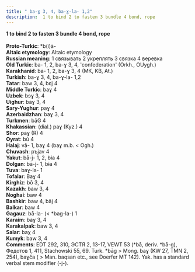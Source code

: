 ```yaml
---
title: " ba-ɣ 3, 4, ba-ɣ-la- 1,2"
description:  1 to bind 2 to fasten 3 bundle 4 bond, rope
---
```

<p data-pagefind-weight="0.5">
<strong> 1 to bind 2 to fasten 3 bundle 4 bond, rope</strong><br><br>
<strong>Proto-Turkic</strong>:  *b(i)ā-<br>
<strong>Altaic etymology</strong>:  Altaic etymology<br>
<strong>Russian meaning</strong>:  1 связывать 2 укреплять 3 связка 4 веревка<br>
<strong>Old Turkic</strong>:  ba- 1, 2, ba-ɣ 3, 4, 'confederation' (Orkh., OUygh.)<br>
<strong>Karakhanid</strong>:  ba- 1, 2, ba-ɣ 3, 4 (MK, KB, At.)<br>
<strong>Turkish</strong>:  ba-ɣ 3, 4, ba-ɣ-la- 1,2<br>
<strong>Tatar</strong>:  baw 3, 4, bɛj 4<br>
<strong>Middle Turkic</strong>:  baɣ 4<br>
<strong>Uzbek</strong>:  bɔɣ 3, 4<br>
<strong>Uighur</strong>:  baɣ 3, 4<br>
<strong>Sary-Yughur</strong>:  paɣ 4<br>
<strong>Azerbaidzhan</strong>:  baɣ 3, 4<br>
<strong>Turkmen</strong>:  bāG 4<br>
<strong>Khakassian</strong>:  (dial.) paɣ (Kyz.) 4<br>
<strong>Shor</strong>:  paɣ (R) 4<br>
<strong>Oyrat</strong>:  bū 4<br>
<strong>Halaj</strong>:  vā- 1, baɣ 4 (baɣ m.b. < Ogh.)<br>
<strong>Chuvash</strong>:  pъjav 4<br>
<strong>Yakut</strong>:  bā-j- 1, 2, bɨa 4<br>
<strong>Dolgan</strong>:  bā-j- 1, bɨa 4<br>
<strong>Tuva</strong>:  baɣ-la- 1<br>
<strong>Tofalar</strong>:  Baɣ 4<br>
<strong>Kirghiz</strong>:  bō 3, 4<br>
<strong>Kazakh</strong>:  baw 3, 4<br>
<strong>Noghai</strong>:  baw 4<br>
<strong>Bashkir</strong>:  baw 4, bäj 4<br>
<strong>Balkar</strong>:  baw 4<br>
<strong>Gagauz</strong>:  bā-la- (< *bag-la-) 1<br>
<strong>Karaim</strong>:  baɣ 3, 4<br>
<strong>Karakalpak</strong>:  baw 3, 4<br>
<strong>Salar</strong>:  baχ 4<br>
<strong>Kumyk</strong>:  baw 3, 4<br>
<strong>Comments</strong>:  EDT 292, 310, ЭСТЯ 2, 13-17, VEWT 53 (*bā, deriv. *bā-g), Федотов 1, 411, Stachowski 55, 69. Turk. *bāg > Mong. baɣ (KW 27, TMN 2, 254), baɣča ( > Man. baqsan etc., see Doerfer MT 142). Yak. has a standard verbal stem modifier (-j-).<br>

</p>
